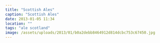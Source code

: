 ```yaml
---
title: "Scottish Ales"
caption: "Scottish Ales"
date: 2013-01-05 11:34
location: ""
tags: "ale scotland"
image: /assets/uploads/2013/01/b0a2debb8464912d814dcbc753c67450.jpg
---
```

